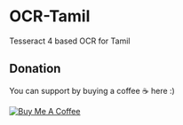 # OCR-Tamil
Tesseract 4 based OCR for Tamil

## Donation
You can support by buying a coffee ☕️ here :)
<p>
<a href="https://www.buymeacoffee.com/E2zwPk0aJ" target="_blank"><img src="https://bmc-cdn.nyc3.digitaloceanspaces.com/BMC-button-images/custom_images/orange_img.png" alt="Buy Me A Coffee" style="height: auto !important;width: auto !important;" ></a>
</p>
